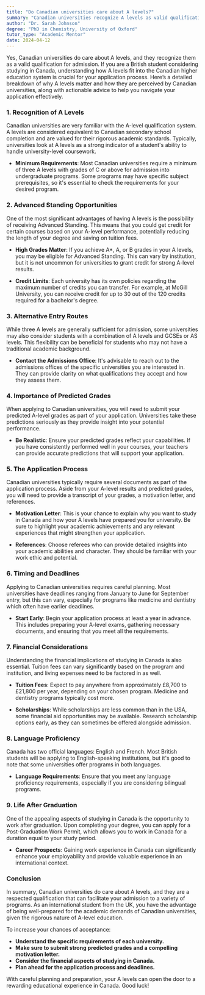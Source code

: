 ```yaml
---
title: "Do Canadian universities care about A levels?"
summary: "Canadian universities recognize A levels as valid qualifications for admission, making them important for British students applying to study in Canada."
author: "Dr. Sarah Johnson"
degree: "PhD in Chemistry, University of Oxford"
tutor_type: "Academic Mentor"
date: 2024-04-12
---
```


Yes, Canadian universities do care about A levels, and they recognize them as a valid qualification for admission. If you are a British student considering studying in Canada, understanding how A levels fit into the Canadian higher education system is crucial for your application process. Here’s a detailed breakdown of why A levels matter and how they are perceived by Canadian universities, along with actionable advice to help you navigate your application effectively.

### 1. Recognition of A Levels

Canadian universities are very familiar with the A-level qualification system. A levels are considered equivalent to Canadian secondary school completion and are valued for their rigorous academic standards. Typically, universities look at A levels as a strong indicator of a student's ability to handle university-level coursework. 

- **Minimum Requirements**: Most Canadian universities require a minimum of three A levels with grades of C or above for admission into undergraduate programs. Some programs may have specific subject prerequisites, so it's essential to check the requirements for your desired program.

### 2. Advanced Standing Opportunities

One of the most significant advantages of having A levels is the possibility of receiving Advanced Standing. This means that you could get credit for certain courses based on your A-level performance, potentially reducing the length of your degree and saving on tuition fees.

- **High Grades Matter**: If you achieve A*, A, or B grades in your A levels, you may be eligible for Advanced Standing. This can vary by institution, but it is not uncommon for universities to grant credit for strong A-level results. 

- **Credit Limits**: Each university has its own policies regarding the maximum number of credits you can transfer. For example, at McGill University, you can receive credit for up to 30 out of the 120 credits required for a bachelor's degree.

### 3. Alternative Entry Routes

While three A levels are generally sufficient for admission, some universities may also consider students with a combination of A levels and GCSEs or AS levels. This flexibility can be beneficial for students who may not have a traditional academic background.

- **Contact the Admissions Office**: It's advisable to reach out to the admissions offices of the specific universities you are interested in. They can provide clarity on what qualifications they accept and how they assess them.

### 4. Importance of Predicted Grades

When applying to Canadian universities, you will need to submit your predicted A-level grades as part of your application. Universities take these predictions seriously as they provide insight into your potential performance.

- **Be Realistic**: Ensure your predicted grades reflect your capabilities. If you have consistently performed well in your courses, your teachers can provide accurate predictions that will support your application.

### 5. The Application Process

Canadian universities typically require several documents as part of the application process. Aside from your A-level results and predicted grades, you will need to provide a transcript of your grades, a motivation letter, and references.

- **Motivation Letter**: This is your chance to explain why you want to study in Canada and how your A levels have prepared you for university. Be sure to highlight your academic achievements and any relevant experiences that might strengthen your application.

- **References**: Choose referees who can provide detailed insights into your academic abilities and character. They should be familiar with your work ethic and potential.

### 6. Timing and Deadlines

Applying to Canadian universities requires careful planning. Most universities have deadlines ranging from January to June for September entry, but this can vary, especially for programs like medicine and dentistry which often have earlier deadlines.

- **Start Early**: Begin your application process at least a year in advance. This includes preparing your A-level exams, gathering necessary documents, and ensuring that you meet all the requirements.

### 7. Financial Considerations

Understanding the financial implications of studying in Canada is also essential. Tuition fees can vary significantly based on the program and institution, and living expenses need to be factored in as well.

- **Tuition Fees**: Expect to pay anywhere from approximately £8,700 to £21,800 per year, depending on your chosen program. Medicine and dentistry programs typically cost more.

- **Scholarships**: While scholarships are less common than in the USA, some financial aid opportunities may be available. Research scholarship options early, as they can sometimes be offered alongside admission.

### 8. Language Proficiency

Canada has two official languages: English and French. Most British students will be applying to English-speaking institutions, but it's good to note that some universities offer programs in both languages.

- **Language Requirements**: Ensure that you meet any language proficiency requirements, especially if you are considering bilingual programs.

### 9. Life After Graduation

One of the appealing aspects of studying in Canada is the opportunity to work after graduation. Upon completing your degree, you can apply for a Post-Graduation Work Permit, which allows you to work in Canada for a duration equal to your study period.

- **Career Prospects**: Gaining work experience in Canada can significantly enhance your employability and provide valuable experience in an international context.

### Conclusion

In summary, Canadian universities do care about A levels, and they are a respected qualification that can facilitate your admission to a variety of programs. As an international student from the UK, you have the advantage of being well-prepared for the academic demands of Canadian universities, given the rigorous nature of A-level education. 

To increase your chances of acceptance:

- **Understand the specific requirements of each university.**
- **Make sure to submit strong predicted grades and a compelling motivation letter.**
- **Consider the financial aspects of studying in Canada.**
- **Plan ahead for the application process and deadlines.**

With careful planning and preparation, your A levels can open the door to a rewarding educational experience in Canada. Good luck!
    
